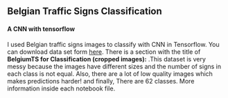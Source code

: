 ## Belgian Traffic Signs Classification
#### A CNN with tensorflow
I used Belgian traffic signs images to classify with CNN in Tensorflow. You can download data set form [here](http://btsd.ethz.ch/shareddata/). There is a section with the title of __BelgiumTS for Classification (cropped images):__ .This dataset is very messy because the images have different sizes and the number of signs in each class is not equal. Also, there are a lot of low quality images which makes predictions harder! and finally, There are 62 classes.
More information inside each notebook file.
